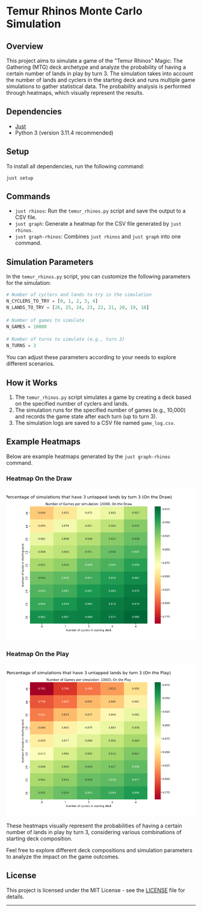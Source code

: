 # **Temur Rhinos Monte Carlo Simulation**

## Overview

This project aims to simulate a game of the "Temur Rhinos" Magic: The Gathering (MTG) deck archetype and analyze the probability of having a certain number of lands in play by turn 3. The simulation takes into account the number of lands and cyclers in the starting deck and runs multiple game simulations to gather statistical data. The probability analysis is performed through heatmaps, which visually represent the results.

## Dependencies

* [Just](https://github.com/casey/just)
* Python 3 (version 3.11.4 recommended)

## Setup

To install all dependencies, run the following command:

```
just setup
```

## Commands

* `just rhinos`: Run the `temur_rhinos.py` script and save the output to a CSV file.
* `just graph`: Generate a heatmap for the CSV file generated by `just rhinos`.
* `just graph-rhinos`: Combines `just rhinos` and `just graph` into one command.

## Simulation Parameters

In the `temur_rhinos.py` script, you can customize the following parameters for the simulation:

```python
# Number of cyclers and lands to try in the simulation
N_CYCLERS_TO_TRY = [0, 1, 2, 3, 4]
N_LANDS_TO_TRY = [26, 25, 24, 23, 22, 21, 20, 19, 18]

# Number of games to simulate
N_GAMES = 10000

# Number of turns to simulate (e.g., turn 3)
N_TURNS = 3
```

You can adjust these parameters according to your needs to explore different scenarios.

## How it Works

1. The `temur_rhinos.py` script simulates a game by creating a deck based on the specified number of cyclers and lands.
2. The simulation runs for the specified number of games (e.g., 10,000) and records the game state after each turn (up to turn 3).
3. The simulation logs are saved to a CSV file named `game_log.csv`.

## Example Heatmaps

Below are example heatmaps generated by the `just graph-rhinos` command.

### Heatmap On the Draw

![Heatmap On the Draw](assets/heatmap_on_the_draw.png)

### Heatmap On the Play

![Heatmap On the Play](assets/heatmap_on_the_play.png)

These heatmaps visually represent the probabilities of having a certain number of lands in play by turn 3, considering various combinations of starting deck composition.

Feel free to explore different deck compositions and simulation parameters to analyze the impact on the game outcomes.

## License

This project is licensed under the MIT License - see the [LICENSE](LICENSE) file for details.

---
